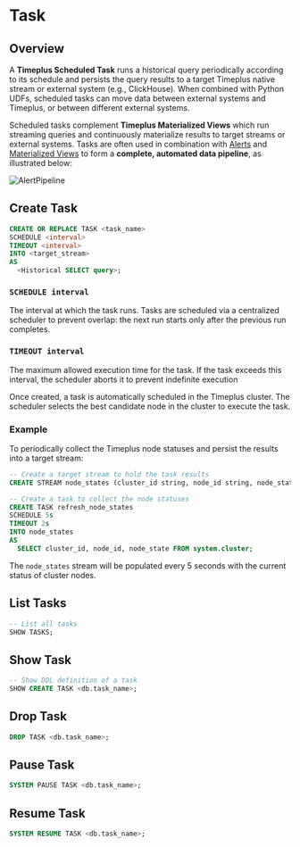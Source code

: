 # Task

## Overview

A **Timeplus Scheduled Task** runs a historical query periodically according to its schedule and persists the query results to a target Timeplus native stream or external system (e.g., ClickHouse).  When combined with Python UDFs, scheduled tasks can move data between external systems and Timeplus, or between different external systems.

Scheduled tasks complement **Timeplus Materialized Views** which run streaming queries and continuously materialize results to target streams or external systems. Tasks are often used in combination with [Alerts](/alert) and [Materialized Views](/materialized-view) to form a **complete, automated data pipeline**, as illustrated below:

![AlertPipeline](/img/alert-pipeline.png)

## Create Task

```sql
CREATE OR REPLACE TASK <task_name>
SCHEDULE <interval>
TIMEOUT <interval>
INTO <target_stream>
AS
  <Historical SELECT query>;
```

### `SCHEDULE interval`

The interval at which the task runs.
Tasks are scheduled via a centralized scheduler to prevent overlap: the next run starts only after the previous run completes.

### `TIMEOUT interval`

The maximum allowed execution time for the task. If the task exceeds this interval, the scheduler aborts it to prevent indefinite execution

Once created, a task is automatically scheduled in the Timeplus cluster. The scheduler selects the best candidate node in the cluster to execute the task.

### Example

To periodically collect the Timeplus node statuses and persist the results into a target stream:

```sql
-- Create a target stream to hold the task results
CREATE STREAM node_states (cluster_id string, node_id string, node_state string);

-- Create a task to collect the node statuses
CREATE TASK refresh_node_states
SCHEDULE 5s
TIMEOUT 2s
INTO node_states
AS
  SELECT cluster_id, node_id, node_state FROM system.cluster;
```

The `node_states` stream will be populated every 5 seconds with the current status of cluster nodes.

## List Tasks

```sql
-- List all tasks
SHOW TASKS;
```

## Show Task

```sql
-- Show DDL definition of a task
SHOW CREATE TASK <db.task_name>;
```

## Drop Task

```sql
DROP TASK <db.task_name>;
```

## Pause Task

```sql
SYSTEM PAUSE TASK <db.task_name>;
```

## Resume Task

```sql
SYSTEM RESUME TASK <db.task_name>;
```

